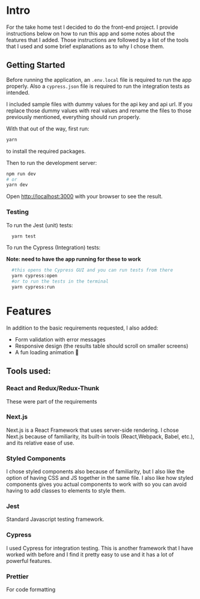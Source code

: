 # Intro

For the take home test I decided to do the front-end project. I provide instructions below on how to run this app and some notes about the features that I added. Those instructions are followed by a list of the tools that I used and some brief explanations as to why I chose them.

## Getting Started

Before running the application, an `.env.local` file is required to run the app properly. Also a `cypress.json` file is required to run the integration tests as intended.

I included sample files with dummy values for the api key and api url. If you replace those dummy values with real values and rename the files to those previously mentioned, everything should run properly.

With that out of the way, first run:

```bash
yarn
```

to install the required packages.

Then to run the development server:

```bash
npm run dev
# or
yarn dev
```

Open [http://localhost:3000](http://localhost:3000) with your browser to see the result.

### Testing

To run the Jest (unit) tests:

```bash
  yarn test
```

To run the Cypress (Integration) tests:

**Note: need to have the app running for these to work**

```bash
  #this opens the Cypress GUI and you can run tests from there
  yarn cypress:open
  #or to run the tests in the terminal
  yarn cypress:run
```

# Features

In addition to the basic requirements requested, I also added:

- Form validation with error messages
- Responsive design (the results table should scroll on smaller screens)
- A fun loading animation 🙂

## Tools used:

### React and Redux/Redux-Thunk

These were part of the requirements

### Next.js

Next.js is a React Framework that uses server-side rendering. I chose Next.js because of familiarity, its built-in tools (React,Webpack, Babel, etc.), and its relative ease of use.

### Styled Components

I chose styled components also because of familiarity, but I also like the option of having CSS and JS together in the same file. I also like how styled components gives you actual components to work with so you can avoid having to add classes to elements to style them.

### Jest

Standard Javascript testing framework.

### Cypress

I used Cypress for integration testing. This is another framework that I have worked with before and I find it pretty easy to use and it has a lot of powerful features.

### Prettier

For code formatting
